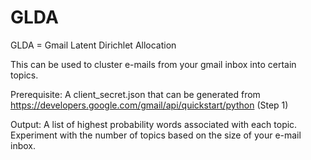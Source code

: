 # GLDA

GLDA = Gmail Latent Dirichlet Allocation

This can be used to cluster e-mails from your gmail inbox into certain topics. 

Prerequisite: A client_secret.json that can be generated from https://developers.google.com/gmail/api/quickstart/python (Step 1)

Output: A list of highest probability words associated with each topic. Experiment with the number of topics based on the size of your e-mail inbox.
